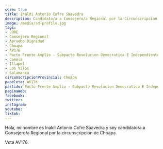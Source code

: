 ```yaml
---
core: true
title: Inaldi Antonio Cofre Saavedra
description: Candidato/a a Consejero/a Regional por la Circunscripción de Choapa
image: /media/ad-profile.jpg
tags:
- CORE
- Consejero Regional
- Apruebo Dignidad
- Choapa
- AV176
- Pacto Frente Amplio - Subpacto Revolucion Democratica E Independientes - Convergencia Social
- Canela
- Illapel
- Los Vilos
- Salamanca
circunscripcionProvincial: Choapa
papeleta: AV176
partido: Pacto Frente Amplio - Subpacto Revolucion Democratica E Independientes - Convergencia Social
paginaWeb:
facebook:
twitter:
instagram:
youtube:
tiktok:
---
```

Hola, mi nombre es Inaldi Antonio Cofre Saavedra y soy candidato/a a Consejero/a Regional por la circunscripcion de Choapa.

Vota AV176.
